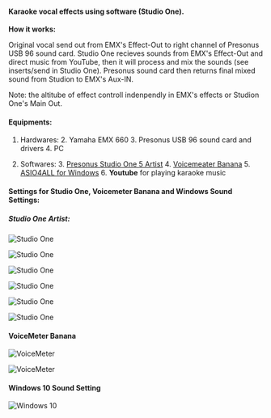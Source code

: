 #### **Karaoke vocal effects using software (Studio One).**

**How it works:**

Original vocal send out from EMX's Effect-Out to right channel of Presonus USB 96 sound card. Studio One recieves sounds from EMX's Effect-Out and direct music from YouTube, then it will process and mix the sounds (see inserts/send in Studio One). Presonus sound card then returns final mixed sound from Studion to EMX's Aux-IN.

Note: the altitube of effect controll indenpendly in EMX's effects or Studion One's Main Out.

#### Equipments:

1. Hardwares:
    2. Yamaha EMX 660
    3. Presonus USB 96 sound card and drivers
    4. PC

2. Softwares:
    3. [Presonus Studio One 5 Artist](https://shop.presonus.com/Studio-One-5-Artist)
    4. [Voicemeater Banana](https://vb-audio.com/Voicemeeter/banana.htm) 
    5. [ASIO4ALL for Windows](https://www.asio4all.org/) 
    6. **Youtube** for playing karaoke music


#### Settings for Studio One, Voicemeter Banana and Windows Sound Settings:

##### Studio One Artist:


![Studio One](https://raw.githubusercontent.com/hyptechdev2015/KaraokeVocalEffects/master/images/Studio_One_0.png)

![Studio One](https://raw.githubusercontent.com/hyptechdev2015/KaraokeVocalEffects/master/images/Studio_One_01.png)

![Studio One](https://raw.githubusercontent.com/hyptechdev2015/KaraokeVocalEffects/master/images/Studio_One_1.png)

![Studio One](https://raw.githubusercontent.com/hyptechdev2015/KaraokeVocalEffects/master/images/Studio_One_2.png)

![Studio One](https://raw.githubusercontent.com/hyptechdev2015/KaraokeVocalEffects/master/images/Studio_One_3.png)

![Studio One](https://raw.githubusercontent.com/hyptechdev2015/KaraokeVocalEffects/master/images/Studio_One_4.png)

#### VoiceMeter Banana

![VoiceMeter](https://raw.githubusercontent.com/hyptechdev2015/KaraokeVocalEffects/master/images/voicemeeterpro_1.png)

![VoiceMeter](https://raw.githubusercontent.com/hyptechdev2015/KaraokeVocalEffects/master/images/voicemeeterpro_2.png)

#### Windows 10 Sound Setting
![Windows 10](https://raw.githubusercontent.com/hyptechdev2015/KaraokeVocalEffects/master/images/Windows10_sound_settings_2.png)

